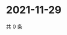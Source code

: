 # 2021-11-29

共 0 条

<!-- BEGIN WEIBO -->
<!-- 最后更新时间 Mon Nov 29 2021 01:14:14 GMT+0800 (China Standard Time) -->

<!-- END WEIBO -->
